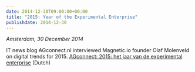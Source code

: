 ```yaml
---
date: 2014-12-30T09:00:00+00:00
title: "2015: Year of the Experimental Enterprise"
publishdate: 2014-12-30
---
```


*Amsterdam, 30 December 2014*

IT news blog AGconnect.nl interviewed Magnetic.io founder Olaf Molenveld on digital trends for 2015.
[AGconnect: 2015: het jaar van de experimental enterprise](https://www.agconnect.nl/artikel/2015-het-jaar-van-de-experimental-enterprise) (Dutch)

<!--more-->
